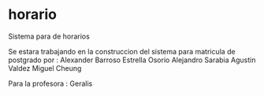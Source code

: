 # horario
Sistema para de horarios

Se estara trabajando en la construccion del sistema para matricula de postgrado 
por :
Alexander Barroso
Estrella Osorio
Alejandro Sarabia
Agustin Valdez
Miguel Cheung

Para la profesora :
Geralis 
